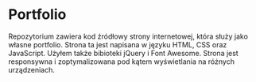 # Portfolio

Repozytorium zawiera kod źródłowy strony internetowej, która służy jako własne portfolio. Strona ta jest napisana w języku HTML, CSS oraz JavaScript. Użyłem także bibioteki jQuery i Font Awesome. Strona jest responsywna i zoptymalizowana pod kątem wyświetlania na różnych urządzeniach.
